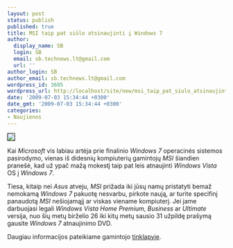 ```yaml
---
layout: post
status: publish
published: true
title: MSI taip pat siūlo atsinaujinti į Windows 7
author:
  display_name: SB
  login: SB
  email: sb.technews.lt@gmail.com
  url: ''
author_login: SB
author_email: sb.technews.lt@gmail.com
wordpress_id: 3695
wordpress_url: http://localhost/site/new/msi_taip_pat_siulo_atsinaujinti_i_windows_7/
date: '2009-07-03 15:34:44 +0300'
date_gmt: '2009-07-03 15:34:44 +0300'
categories:
- Naujienos
---
```

<div class="imgright"><img src="http://tbn3.google.com/images?q=tbn:Zi53civ_hBy_vM:http://www.skycomp.com.au/images/products/msi_logo_2.jpg" border="1" /></div>
<p>Kai <i>Microsoft</i> vis labiau artėja prie finalinio <i>Windows 7</i> operacinės sistemos pasirodymo, vienas iš didesnių kompiuterių gamintojų <i>MSI</i> šiandien pranešė, kad už ypač mažą mokestį taip pat leis atnaujinti <i>Windows Vista</i> OS į <i>Windows 7</i>.</p>
<p>Tiesa, kitaip nei <i>Asus</i> atveju, <i>MSI</i> prižada iki jūsų namų pristatyti bemaž nemokamą <i>Windows 7</i> pakuotę nesvarbu, pirkote naują, ar turite specifinį panaudotą <i>MSI</i> nešiojamąjį ar viskas viename kompiuterį. Jei jame darbuojasi legali <i>Windows Vista Home Premium</i>, <i>Business</i> ar <i>Ultimate</i> versija, nuo šių metų birželio 26 iki kitų metų sausio 31 užpildę prašymą gausite <i>Windows 7</i> atnaujinimo DVD.</p>
<p>Daugiau informacijos pateikiame gamintojo <a class="ns" href="http://www.msi.com/html/popup/win7/aio_flow_requirement.html">tinklapyje</a>.<br /></p>
